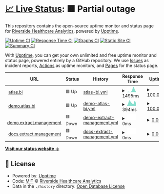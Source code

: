 # [📈 Live Status](https://Riverside-Healthcare.github.io/uptime): <!--live status--> **🟧 Partial outage**

This repository contains the open-source uptime monitor and status page for [Riverside Healthcare Analytics](https://Riverside-Healthcare.github.io/uptime), powered by [Upptime](https://github.com/upptime/upptime).

[![Uptime CI](https://github.com/Riverside-Healthcare/uptime/workflows/Uptime%20CI/badge.svg)](https://github.com/Riverside-Healthcare/uptime/actions?query=workflow%3A%22Uptime+CI%22)
[![Response Time CI](https://github.com/Riverside-Healthcare/uptime/workflows/Response%20Time%20CI/badge.svg)](https://github.com/Riverside-Healthcare/uptime/actions?query=workflow%3A%22Response+Time+CI%22)
[![Graphs CI](https://github.com/Riverside-Healthcare/uptime/workflows/Graphs%20CI/badge.svg)](https://github.com/Riverside-Healthcare/uptime/actions?query=workflow%3A%22Graphs+CI%22)
[![Static Site CI](https://github.com/Riverside-Healthcare/uptime/workflows/Static%20Site%20CI/badge.svg)](https://github.com/Riverside-Healthcare/uptime/actions?query=workflow%3A%22Static+Site+CI%22)
[![Summary CI](https://github.com/Riverside-Healthcare/uptime/workflows/Summary%20CI/badge.svg)](https://github.com/Riverside-Healthcare/uptime/actions?query=workflow%3A%22Summary+CI%22)

With [Upptime](https://upptime.js.org), you can get your own unlimited and free uptime monitor and status page, powered entirely by a GitHub repository. We use [Issues](https://github.com/Riverside-Healthcare/uptime/issues) as incident reports, [Actions](https://github.com/Riverside-Healthcare/uptime/actions) as uptime monitors, and [Pages](https://Riverside-Healthcare.github.io/uptime) for the status page.

<!--start: status pages-->
<!-- This summary is generated by Upptime (https://github.com/upptime/upptime) -->
<!-- Do not edit this manually, your changes will be overwritten -->
<!-- prettier-ignore -->
| URL | Status | History | Response Time | Uptime |
| --- | ------ | ------- | ------------- | ------ |
| <img alt="" src="https://favicons.githubusercontent.com/www.atlas.bi" height="13"> [atlas.bi](https://www.atlas.bi) | 🟩 Up | [atlas-bi.yml](https://github.com/atlas-bi/uptime/commits/HEAD/history/atlas-bi.yml) | <details><summary><img alt="Response time graph" src="./graphs/atlas-bi/response-time-week.png" height="20"> 1495ms</summary><br><a href="https://atlas-bi.github.io/uptime/history/atlas-bi"><img alt="Response time 436" src="https://img.shields.io/endpoint?url=https%3A%2F%2Fraw.githubusercontent.com%2Fatlas-bi%2Fuptime%2FHEAD%2Fapi%2Fatlas-bi%2Fresponse-time.json"></a><br><a href="https://atlas-bi.github.io/uptime/history/atlas-bi"><img alt="24-hour response time 244" src="https://img.shields.io/endpoint?url=https%3A%2F%2Fraw.githubusercontent.com%2Fatlas-bi%2Fuptime%2FHEAD%2Fapi%2Fatlas-bi%2Fresponse-time-day.json"></a><br><a href="https://atlas-bi.github.io/uptime/history/atlas-bi"><img alt="7-day response time 1495" src="https://img.shields.io/endpoint?url=https%3A%2F%2Fraw.githubusercontent.com%2Fatlas-bi%2Fuptime%2FHEAD%2Fapi%2Fatlas-bi%2Fresponse-time-week.json"></a><br><a href="https://atlas-bi.github.io/uptime/history/atlas-bi"><img alt="30-day response time 768" src="https://img.shields.io/endpoint?url=https%3A%2F%2Fraw.githubusercontent.com%2Fatlas-bi%2Fuptime%2FHEAD%2Fapi%2Fatlas-bi%2Fresponse-time-month.json"></a><br><a href="https://atlas-bi.github.io/uptime/history/atlas-bi"><img alt="1-year response time 436" src="https://img.shields.io/endpoint?url=https%3A%2F%2Fraw.githubusercontent.com%2Fatlas-bi%2Fuptime%2FHEAD%2Fapi%2Fatlas-bi%2Fresponse-time-year.json"></a></details> | <details><summary><a href="https://atlas-bi.github.io/uptime/history/atlas-bi">100.00%</a></summary><a href="https://atlas-bi.github.io/uptime/history/atlas-bi"><img alt="All-time uptime 99.98%" src="https://img.shields.io/endpoint?url=https%3A%2F%2Fraw.githubusercontent.com%2Fatlas-bi%2Fuptime%2FHEAD%2Fapi%2Fatlas-bi%2Fuptime.json"></a><br><a href="https://atlas-bi.github.io/uptime/history/atlas-bi"><img alt="24-hour uptime 100.00%" src="https://img.shields.io/endpoint?url=https%3A%2F%2Fraw.githubusercontent.com%2Fatlas-bi%2Fuptime%2FHEAD%2Fapi%2Fatlas-bi%2Fuptime-day.json"></a><br><a href="https://atlas-bi.github.io/uptime/history/atlas-bi"><img alt="7-day uptime 100.00%" src="https://img.shields.io/endpoint?url=https%3A%2F%2Fraw.githubusercontent.com%2Fatlas-bi%2Fuptime%2FHEAD%2Fapi%2Fatlas-bi%2Fuptime-week.json"></a><br><a href="https://atlas-bi.github.io/uptime/history/atlas-bi"><img alt="30-day uptime 99.95%" src="https://img.shields.io/endpoint?url=https%3A%2F%2Fraw.githubusercontent.com%2Fatlas-bi%2Fuptime%2FHEAD%2Fapi%2Fatlas-bi%2Fuptime-month.json"></a><br><a href="https://atlas-bi.github.io/uptime/history/atlas-bi"><img alt="1-year uptime 99.98%" src="https://img.shields.io/endpoint?url=https%3A%2F%2Fraw.githubusercontent.com%2Fatlas-bi%2Fuptime%2FHEAD%2Fapi%2Fatlas-bi%2Fuptime-year.json"></a></details>
| <img alt="" src="https://favicons.githubusercontent.com/demo.atlas.bi" height="13"> [demo.atlas.bi](https://demo.atlas.bi) | 🟩 Up | [demo-atlas-bi.yml](https://github.com/atlas-bi/uptime/commits/HEAD/history/demo-atlas-bi.yml) | <details><summary><img alt="Response time graph" src="./graphs/demo-atlas-bi/response-time-week.png" height="20"> 394ms</summary><br><a href="https://atlas-bi.github.io/uptime/history/demo-atlas-bi"><img alt="Response time 8082" src="https://img.shields.io/endpoint?url=https%3A%2F%2Fraw.githubusercontent.com%2Fatlas-bi%2Fuptime%2FHEAD%2Fapi%2Fdemo-atlas-bi%2Fresponse-time.json"></a><br><a href="https://atlas-bi.github.io/uptime/history/demo-atlas-bi"><img alt="24-hour response time 316" src="https://img.shields.io/endpoint?url=https%3A%2F%2Fraw.githubusercontent.com%2Fatlas-bi%2Fuptime%2FHEAD%2Fapi%2Fdemo-atlas-bi%2Fresponse-time-day.json"></a><br><a href="https://atlas-bi.github.io/uptime/history/demo-atlas-bi"><img alt="7-day response time 394" src="https://img.shields.io/endpoint?url=https%3A%2F%2Fraw.githubusercontent.com%2Fatlas-bi%2Fuptime%2FHEAD%2Fapi%2Fdemo-atlas-bi%2Fresponse-time-week.json"></a><br><a href="https://atlas-bi.github.io/uptime/history/demo-atlas-bi"><img alt="30-day response time 4362" src="https://img.shields.io/endpoint?url=https%3A%2F%2Fraw.githubusercontent.com%2Fatlas-bi%2Fuptime%2FHEAD%2Fapi%2Fdemo-atlas-bi%2Fresponse-time-month.json"></a><br><a href="https://atlas-bi.github.io/uptime/history/demo-atlas-bi"><img alt="1-year response time 8082" src="https://img.shields.io/endpoint?url=https%3A%2F%2Fraw.githubusercontent.com%2Fatlas-bi%2Fuptime%2FHEAD%2Fapi%2Fdemo-atlas-bi%2Fresponse-time-year.json"></a></details> | <details><summary><a href="https://atlas-bi.github.io/uptime/history/demo-atlas-bi">100.00%</a></summary><a href="https://atlas-bi.github.io/uptime/history/demo-atlas-bi"><img alt="All-time uptime 43.47%" src="https://img.shields.io/endpoint?url=https%3A%2F%2Fraw.githubusercontent.com%2Fatlas-bi%2Fuptime%2FHEAD%2Fapi%2Fdemo-atlas-bi%2Fuptime.json"></a><br><a href="https://atlas-bi.github.io/uptime/history/demo-atlas-bi"><img alt="24-hour uptime 100.00%" src="https://img.shields.io/endpoint?url=https%3A%2F%2Fraw.githubusercontent.com%2Fatlas-bi%2Fuptime%2FHEAD%2Fapi%2Fdemo-atlas-bi%2Fuptime-day.json"></a><br><a href="https://atlas-bi.github.io/uptime/history/demo-atlas-bi"><img alt="7-day uptime 100.00%" src="https://img.shields.io/endpoint?url=https%3A%2F%2Fraw.githubusercontent.com%2Fatlas-bi%2Fuptime%2FHEAD%2Fapi%2Fdemo-atlas-bi%2Fuptime-week.json"></a><br><a href="https://atlas-bi.github.io/uptime/history/demo-atlas-bi"><img alt="30-day uptime 97.68%" src="https://img.shields.io/endpoint?url=https%3A%2F%2Fraw.githubusercontent.com%2Fatlas-bi%2Fuptime%2FHEAD%2Fapi%2Fdemo-atlas-bi%2Fuptime-month.json"></a><br><a href="https://atlas-bi.github.io/uptime/history/demo-atlas-bi"><img alt="1-year uptime 43.47%" src="https://img.shields.io/endpoint?url=https%3A%2F%2Fraw.githubusercontent.com%2Fatlas-bi%2Fuptime%2FHEAD%2Fapi%2Fdemo-atlas-bi%2Fuptime-year.json"></a></details>
| <img alt="" src="https://favicons.githubusercontent.com/demo.extract.management" height="13"> [demo.extract.management](https://demo.extract.management) | 🟥 Down | [demo-extract-management.yml](https://github.com/atlas-bi/uptime/commits/HEAD/history/demo-extract-management.yml) | <details><summary><img alt="Response time graph" src="./graphs/demo-extract-management/response-time-week.png" height="20"> 0ms</summary><br><a href="https://atlas-bi.github.io/uptime/history/demo-extract-management"><img alt="Response time 1684" src="https://img.shields.io/endpoint?url=https%3A%2F%2Fraw.githubusercontent.com%2Fatlas-bi%2Fuptime%2FHEAD%2Fapi%2Fdemo-extract-management%2Fresponse-time.json"></a><br><a href="https://atlas-bi.github.io/uptime/history/demo-extract-management"><img alt="24-hour response time 0" src="https://img.shields.io/endpoint?url=https%3A%2F%2Fraw.githubusercontent.com%2Fatlas-bi%2Fuptime%2FHEAD%2Fapi%2Fdemo-extract-management%2Fresponse-time-day.json"></a><br><a href="https://atlas-bi.github.io/uptime/history/demo-extract-management"><img alt="7-day response time 0" src="https://img.shields.io/endpoint?url=https%3A%2F%2Fraw.githubusercontent.com%2Fatlas-bi%2Fuptime%2FHEAD%2Fapi%2Fdemo-extract-management%2Fresponse-time-week.json"></a><br><a href="https://atlas-bi.github.io/uptime/history/demo-extract-management"><img alt="30-day response time 0" src="https://img.shields.io/endpoint?url=https%3A%2F%2Fraw.githubusercontent.com%2Fatlas-bi%2Fuptime%2FHEAD%2Fapi%2Fdemo-extract-management%2Fresponse-time-month.json"></a><br><a href="https://atlas-bi.github.io/uptime/history/demo-extract-management"><img alt="1-year response time 1684" src="https://img.shields.io/endpoint?url=https%3A%2F%2Fraw.githubusercontent.com%2Fatlas-bi%2Fuptime%2FHEAD%2Fapi%2Fdemo-extract-management%2Fresponse-time-year.json"></a></details> | <details><summary><a href="https://atlas-bi.github.io/uptime/history/demo-extract-management">0.00%</a></summary><a href="https://atlas-bi.github.io/uptime/history/demo-extract-management"><img alt="All-time uptime 44.24%" src="https://img.shields.io/endpoint?url=https%3A%2F%2Fraw.githubusercontent.com%2Fatlas-bi%2Fuptime%2FHEAD%2Fapi%2Fdemo-extract-management%2Fuptime.json"></a><br><a href="https://atlas-bi.github.io/uptime/history/demo-extract-management"><img alt="24-hour uptime 0.00%" src="https://img.shields.io/endpoint?url=https%3A%2F%2Fraw.githubusercontent.com%2Fatlas-bi%2Fuptime%2FHEAD%2Fapi%2Fdemo-extract-management%2Fuptime-day.json"></a><br><a href="https://atlas-bi.github.io/uptime/history/demo-extract-management"><img alt="7-day uptime 0.00%" src="https://img.shields.io/endpoint?url=https%3A%2F%2Fraw.githubusercontent.com%2Fatlas-bi%2Fuptime%2FHEAD%2Fapi%2Fdemo-extract-management%2Fuptime-week.json"></a><br><a href="https://atlas-bi.github.io/uptime/history/demo-extract-management"><img alt="30-day uptime 0.00%" src="https://img.shields.io/endpoint?url=https%3A%2F%2Fraw.githubusercontent.com%2Fatlas-bi%2Fuptime%2FHEAD%2Fapi%2Fdemo-extract-management%2Fuptime-month.json"></a><br><a href="https://atlas-bi.github.io/uptime/history/demo-extract-management"><img alt="1-year uptime 44.24%" src="https://img.shields.io/endpoint?url=https%3A%2F%2Fraw.githubusercontent.com%2Fatlas-bi%2Fuptime%2FHEAD%2Fapi%2Fdemo-extract-management%2Fuptime-year.json"></a></details>
| <img alt="" src="https://favicons.githubusercontent.com/docs.extract.management" height="13"> [docs.extract.management](https://docs.extract.management) | 🟥 Down | [docs-extract-management.yml](https://github.com/atlas-bi/uptime/commits/HEAD/history/docs-extract-management.yml) | <details><summary><img alt="Response time graph" src="./graphs/docs-extract-management/response-time-week.png" height="20"> 0ms</summary><br><a href="https://atlas-bi.github.io/uptime/history/docs-extract-management"><img alt="Response time 189" src="https://img.shields.io/endpoint?url=https%3A%2F%2Fraw.githubusercontent.com%2Fatlas-bi%2Fuptime%2FHEAD%2Fapi%2Fdocs-extract-management%2Fresponse-time.json"></a><br><a href="https://atlas-bi.github.io/uptime/history/docs-extract-management"><img alt="24-hour response time 0" src="https://img.shields.io/endpoint?url=https%3A%2F%2Fraw.githubusercontent.com%2Fatlas-bi%2Fuptime%2FHEAD%2Fapi%2Fdocs-extract-management%2Fresponse-time-day.json"></a><br><a href="https://atlas-bi.github.io/uptime/history/docs-extract-management"><img alt="7-day response time 0" src="https://img.shields.io/endpoint?url=https%3A%2F%2Fraw.githubusercontent.com%2Fatlas-bi%2Fuptime%2FHEAD%2Fapi%2Fdocs-extract-management%2Fresponse-time-week.json"></a><br><a href="https://atlas-bi.github.io/uptime/history/docs-extract-management"><img alt="30-day response time 0" src="https://img.shields.io/endpoint?url=https%3A%2F%2Fraw.githubusercontent.com%2Fatlas-bi%2Fuptime%2FHEAD%2Fapi%2Fdocs-extract-management%2Fresponse-time-month.json"></a><br><a href="https://atlas-bi.github.io/uptime/history/docs-extract-management"><img alt="1-year response time 189" src="https://img.shields.io/endpoint?url=https%3A%2F%2Fraw.githubusercontent.com%2Fatlas-bi%2Fuptime%2FHEAD%2Fapi%2Fdocs-extract-management%2Fresponse-time-year.json"></a></details> | <details><summary><a href="https://atlas-bi.github.io/uptime/history/docs-extract-management">0.00%</a></summary><a href="https://atlas-bi.github.io/uptime/history/docs-extract-management"><img alt="All-time uptime 51.11%" src="https://img.shields.io/endpoint?url=https%3A%2F%2Fraw.githubusercontent.com%2Fatlas-bi%2Fuptime%2FHEAD%2Fapi%2Fdocs-extract-management%2Fuptime.json"></a><br><a href="https://atlas-bi.github.io/uptime/history/docs-extract-management"><img alt="24-hour uptime 0.00%" src="https://img.shields.io/endpoint?url=https%3A%2F%2Fraw.githubusercontent.com%2Fatlas-bi%2Fuptime%2FHEAD%2Fapi%2Fdocs-extract-management%2Fuptime-day.json"></a><br><a href="https://atlas-bi.github.io/uptime/history/docs-extract-management"><img alt="7-day uptime 0.00%" src="https://img.shields.io/endpoint?url=https%3A%2F%2Fraw.githubusercontent.com%2Fatlas-bi%2Fuptime%2FHEAD%2Fapi%2Fdocs-extract-management%2Fuptime-week.json"></a><br><a href="https://atlas-bi.github.io/uptime/history/docs-extract-management"><img alt="30-day uptime 0.00%" src="https://img.shields.io/endpoint?url=https%3A%2F%2Fraw.githubusercontent.com%2Fatlas-bi%2Fuptime%2FHEAD%2Fapi%2Fdocs-extract-management%2Fuptime-month.json"></a><br><a href="https://atlas-bi.github.io/uptime/history/docs-extract-management"><img alt="1-year uptime 51.11%" src="https://img.shields.io/endpoint?url=https%3A%2F%2Fraw.githubusercontent.com%2Fatlas-bi%2Fuptime%2FHEAD%2Fapi%2Fdocs-extract-management%2Fuptime-year.json"></a></details>

<!--end: status pages-->

[**Visit our status website →**](https://Riverside-Healthcare.github.io/uptime)

## 📄 License

- Powered by: [Upptime](https://github.com/upptime/upptime)
- Code: [MIT](./LICENSE) © [Riverside Healthcare Analytics](https://Riverside-Healthcare.github.io/uptime)
- Data in the `./history` directory: [Open Database License](https://opendatacommons.org/licenses/odbl/1-0/)
